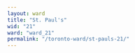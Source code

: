 ```yaml
---
layout: ward
title: "St. Paul's"
wid: "21"
ward: "ward_21"
permalink: "/toronto-ward/st-pauls-21/"
---
```

